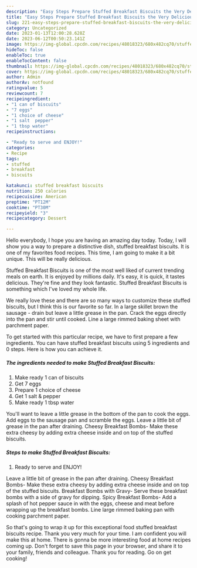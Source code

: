 ```yaml
---
description: "Easy Steps Prepare Stuffed Breakfast Biscuits the Very Delicious"
title: "Easy Steps Prepare Stuffed Breakfast Biscuits the Very Delicious"
slug: 221-easy-steps-prepare-stuffed-breakfast-biscuits-the-very-delicious
category: Uncategorized
date: 2023-01-13T12:00:28.628Z
date: 2023-06-12T00:50:23.141Z
image: https://img-global.cpcdn.com/recipes/48018323/680x482cq70/stuffed-breakfast-biscuits-recipe-main-photo.jpg
hideToc: false
enableToc: true
enableTocContent: false
thumbnail: https://img-global.cpcdn.com/recipes/48018323/680x482cq70/stuffed-breakfast-biscuits-recipe-main-photo.jpg
cover: https://img-global.cpcdn.com/recipes/48018323/680x482cq70/stuffed-breakfast-biscuits-recipe-main-photo.jpg
author: Admin
authorAv: notfound
ratingvalue: 5
reviewcount: 7
recipeingredient:
- "1 can of biscuits"
- "7 eggs"
- "1 choice of cheese"
- "1 salt  pepper"
- "1 tbsp water"
recipeinstructions:

- "Ready to serve and ENJOY!"
categories:
- Recipe
tags:
- stuffed
- breakfast
- biscuits

katakunci: stuffed breakfast biscuits 
nutrition: 250 calories
recipecuisine: American
preptime: "PT12M"
cooktime: "PT30M"
recipeyield: "3"
recipecategory: Dessert

---
```



Hello everybody, I hope you are having an amazing day today. Today, I will show you a way to prepare a distinctive dish, stuffed breakfast biscuits. It is one of my favorites food recipes. This time, I am going to make it a bit unique. This will be really delicious.

Stuffed Breakfast Biscuits is one of the most well liked of current trending meals on earth. It is enjoyed by millions daily. It's easy, it is quick, it tastes delicious. They're fine and they look fantastic. Stuffed Breakfast Biscuits is something which I've loved my whole life.

We really love these and there are so many ways to customize these stuffed biscuits, but I think this is our favorite so far. In a large skillet brown the sausage - drain but leave a little grease in the pan. Crack the eggs directly into the pan and stir until cooked. Line a large rimmed baking sheet with parchment paper.


To get started with this particular recipe, we have to first prepare a few ingredients. You can have stuffed breakfast biscuits using 5 ingredients and 0 steps. Here is how you can achieve it.

<!--inarticleads1-->

##### The ingredients needed to make Stuffed Breakfast Biscuits:

1. Make ready 1 can of biscuits
1. Get 7 eggs
1. Prepare 1 choice of cheese
1. Get 1 salt &amp; pepper
1. Make ready 1 tbsp water


You&#39;ll want to leave a little grease in the bottom of the pan to cook the eggs. Add eggs to the sausage pan and scramble the eggs. Leave a little bit of grease in the pan after draining. Cheesy Breakfast Bombs- Make these extra cheesy by adding extra cheese inside and on top of the stuffed biscuits. 

<!--inarticleads2-->

##### Steps to make Stuffed Breakfast Biscuits:


1. Ready to serve and ENJOY!

Leave a little bit of grease in the pan after draining. Cheesy Breakfast Bombs- Make these extra cheesy by adding extra cheese inside and on top of the stuffed biscuits. Breakfast Bombs with Gravy- Serve these breakfast bombs with a side of gravy for dipping. Spicy Breakfast Bombs- Add a splash of hot pepper sauce in with the eggs, cheese and meat before wrapping up the breakfast bombs. Line large rimmed baking pan with cooking parchment paper. 

So that's going to wrap it up for this exceptional food stuffed breakfast biscuits recipe. Thank you very much for your time. I am confident you will make this at home. There is gonna be more interesting food at home recipes coming up. Don't forget to save this page in your browser, and share it to your family, friends and colleague. Thank you for reading. Go on get cooking!

